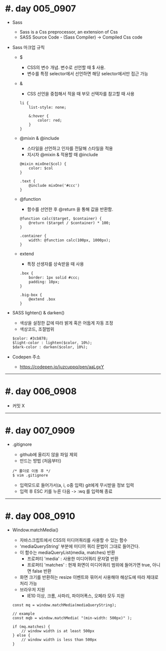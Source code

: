 #. day 005_0907
===============
* Sass
    * Sass is a Css preprocessor, an extension of Css
    * SASS Source Code - (Sass Compiler) -> Compiled Css code


* Sass 마크업 규칙
    * $
        * CSS의 변수 개념. 변수로 선언할 때 $ 사용.
        * 변수를 특정 selector에서 선언하면 해당 selector에서만 접근 가능
    * &
        * CSS 선언을 중첩해서 적을 때 부모 선택자를 참고할 때 사용
        ```
        li {
            list-style: none;

            &:hover {
                color: red;
            }
        }
        ```
    * \@mixin & \@include
        * 스타일을 선언하고 인자를 전달해 스타일을 적용
        * 지시자 \@mixin & 적용할 때 \@include
        ```
        @mixin mixOne($col) {
            color: $col
        }

        .text {
            @include mixOne('#ccc')
        }
        ```


    * \@function
        * 함수를 선언한 후 \@return 을 통해 값을 반환함.
        ```
        @function calc($target, $container) {
            @return ($target / $container) * 100;
        }

        .container {
            width: @function calc(100px, 1000px);
        }
        ```
    * extend
        * 특정 선생자를 상속받을 때 사용
        ```
        .box {
            border: 1px solid #ccc;
            padding: 10px;
        }

        .big-box {
            @extend .box
        }
        ```


* SASS lighten() & darken()
    * 색상을 설정한 값에 따라 밝게 혹은 어둡게 자동 조정
    * 색상코드, 조절범위
    ```
    $color: #3cb878;
    $light-color : lighten($color, 10%);
    $dark-color : darken($color, 10%);
    ```

* Codepen 주소
    * https://codepen.io/juzcuppq/pen/aaLgxY

------------------------------------------

#. day 006_0908
===============
* 커밋 X

------------------------------------------

#. day 007_0909
===============
* .gitignore
    * github에 올리지 않을 파일 제외
    * 만드는 방법 (처음부터)
    ```
    /* 폴더로 이동 후 */
    $ vim .gitignore
    ```

    * 입력모드로 들어가서(a, i, o중 입력) git에게 무시받을 정보 입력
    * 입력 후 ESC 키를 누른 다음 -> :wq 를 입력해 종료

------------------------------------------

#. day 008_0910
===============
* Window.matchMedia()
    * 자바스크립트에서 CSS의 미디어쿼리를 사용할 수 있는 함수
    * 'mediaQueryString' 부분에 미디어 쿼리 문법이 그대로 들어간다.
    * 이 함수는 mediaQueryList(media, matches) 반환
        * 프로퍼티 'media' : 사용한 미디어쿼리 문자열 반환
        * 프로퍼티 'matches' : 현재 화면이 미디어쿼리 범위에 들어가면 true, 아니면 false 반환
    * 화면 크기를 반환하는 resize 이벤트와 묶어서 사용해야 해상도에 따라 제대로 처리 가능
    * 브라우저 지원
        * IE10 이상, 크롬, 사파리, 파이어폭스, 오페라 모두 지원

    ```
    const mq = window.matchMedia(mediaQueryString);

    // example
    const mqb = window.matchMedia( "(min-width: 500px)" );

    if (mq.matches) {
        // window width is at least 500px
    } else {
        // window width is less than 500px
    }
    ```
